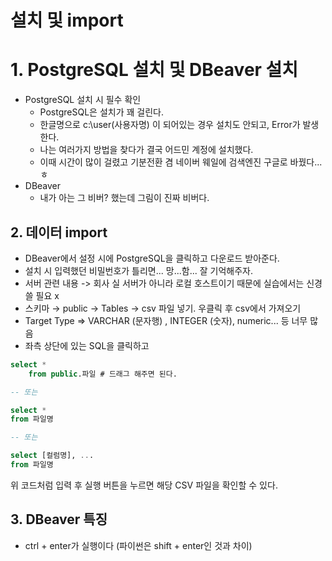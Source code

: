 # 설치 및 import

# 1. PostgreSQL 설치 및 DBeaver 설치

- PostgreSQL 설치 시 필수 확인
    - PostgreSQL은 설치가 꽤 걸린다.
    - 한글명으로 c:\user\(사용자명) 이 되어있는 경우 설치도 안되고, Error가 발생한다.
    - 나는 여러가지 방법을 찾다가 결국 어드민 계정에 설치했다.
    - 이때 시간이 많이 걸렸고 기분전환 겸 네이버 웨일에 검색엔진 구글로 바꿨다... ㅎ
- DBeaver
    - 내가 아는 그 비버? 했는데 그림이 진짜 비버다.

## 2. 데이터 import

- DBeaver에서 설정 시에 PostgreSQL을 클릭하고 다운로드 받아준다.
- 설치 시 입력했던 비밀번호가 틀리면... 망...함... 잘 기억해주자.
- 서버 관련 내용 -> 회사 실 서버가 아니라 로컬 호스트이기 때문에 실습에서는 신경 쓸 필요 x
- 스키마 → public → Tables → csv 파일 넣기. 우클릭 후 csv에서 가져오기
- Target Type ⇒ VARCHAR (문자행) , INTEGER (숫자), numeric... 등 너무 많음
- 좌측 상단에 있는 SQL을 클릭하고

```sql
select *
	from public.파일 # 드래그 해주면 된다.

-- 또는

select *
from 파일명

-- 또는

select [컬럼명], ...
from 파일명
```

위 코드처럼 입력 후 실행 버튼을 누르면 해당 CSV 파일을 확인할 수 있다.

## 3. DBeaver 특징

- ctrl + enter가 실행이다 (파이썬은 shift + enter인 것과 차이)
